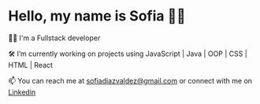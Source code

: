 # Hello, my name is Sofia 👋😄

👩‍💻 I'm a Fullstack developer 

🛠️ I’m currently working on projects using JavaScript | Java | OOP | CSS | HTML | React

📫 You can reach me at [sofiadiazvaldez@gmail.com](mailto:sofiadiazvaldez@gmail.com) or connect with me on [Linkedin](https://www.linkedin.com/in/sofia-diaz-valdez-dev/)
